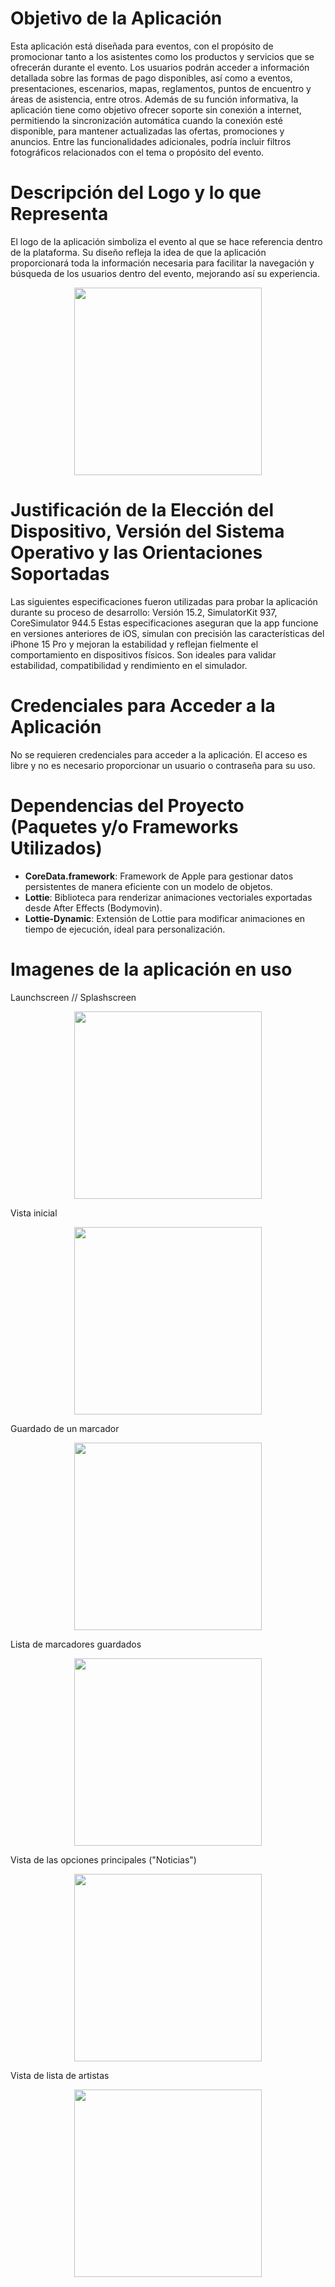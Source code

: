 # Objetivo de la Aplicación

Esta aplicación está diseñada para eventos, con el propósito de promocionar tanto a los asistentes como los productos y servicios que se ofrecerán durante el evento. Los usuarios podrán acceder a información detallada sobre las formas de pago disponibles, así como a eventos, presentaciones, escenarios, mapas, reglamentos, puntos de encuentro y áreas de asistencia, entre otros. Además de su función informativa, la aplicación tiene como objetivo ofrecer soporte sin conexión a internet, permitiendo la sincronización automática cuando la conexión esté disponible, para mantener actualizadas las ofertas, promociones y anuncios. Entre las funcionalidades adicionales, podría incluir filtros fotográficos relacionados con el tema o propósito del evento.

# Descripción del Logo y lo que Representa

El logo de la aplicación simboliza el evento al que se hace referencia dentro de la plataforma. Su diseño refleja la idea de que la aplicación proporcionará toda la información necesaria para facilitar la navegación y búsqueda de los usuarios dentro del evento, mejorando así su experiencia.
<p align="center"><img src="https://github.com/user-attachments/assets/43085eeb-b0c5-42ca-b91b-4d64b9a20ed4" alt="" width="300"/></p>

# Justificación de la Elección del Dispositivo, Versión del Sistema Operativo y las Orientaciones Soportadas

Las siguientes especificaciones fueron utilizadas para probar la aplicación durante su proceso de desarrollo: Versión 15.2, SimulatorKit 937, CoreSimulator 944.5
Estas especificaciones aseguran que la app funcione en versiones anteriores de iOS, simulan con precisión las características del iPhone 15 Pro y mejoran la estabilidad y reflejan fielmente el comportamiento en dispositivos físicos. Son ideales para validar estabilidad, compatibilidad y rendimiento en el simulador.

# Credenciales para Acceder a la Aplicación

No se requieren credenciales para acceder a la aplicación. El acceso es libre y no es necesario proporcionar un usuario o contraseña para su uso.

# Dependencias del Proyecto (Paquetes y/o Frameworks Utilizados)

- **CoreData.framework**: Framework de Apple para gestionar datos persistentes de manera eficiente con un modelo de objetos.
- **Lottie**: Biblioteca para renderizar animaciones vectoriales exportadas desde After Effects (Bodymovin).
- **Lottie-Dynamic**: Extensión de Lottie para modificar animaciones en tiempo de ejecución, ideal para personalización.


# Imagenes de la aplicación en uso
Launchscreen // Splashscreen
<p align="center"><img src="https://github.com/user-attachments/assets/dd69287f-637e-4f5d-9569-e08d9ac35988" alt="" width="300"/></p>
Vista inicial
<p align="center"><img src="https://github.com/user-attachments/assets/5ebcec77-b06b-4174-bd11-f2f427a594b0" alt="" width="300"/></p>
Guardado de un marcador
<p align="center"><img src="https://github.com/user-attachments/assets/c1341d75-2e88-4884-9bc0-d20fefdc8493" alt="" width="300"/></p>
Lista de marcadores guardados
<p align="center"><img src="https://github.com/user-attachments/assets/407b9d68-bea6-47e4-868c-e118b7ba2057" alt="" width="300"/></p>
Vista de las opciones principales ("Noticias")
<p align="center"><img src="https://github.com/user-attachments/assets/306585e6-efb0-491a-9252-ebfe8cdb662a" alt="" width="300"/></p>
Vista de lista de artistas
<p align="center"><img src="https://github.com/user-attachments/assets/b6d58048-01d0-4af2-85a7-805f2bba0cc3" alt="" width="300"/></p>





